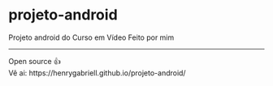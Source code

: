 # projeto-android
Projeto android do Curso em Vídeo Feito por mim
<hr>
Open source 👍
<br>
Vê ai: https://henrygabriell.github.io/projeto-android/
